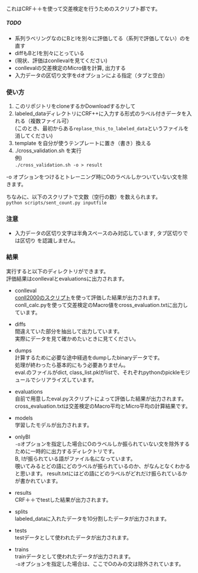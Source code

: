 これはCRF＋＋を使って交差検定を行うためのスクリプト郡です。  


##### TODO
* 系列ラベリングなのにBとIを別々に評価してる（系列で評価してない）のを直す  
* diffもBとIを別々にとっている  
* (現状、評価はconllevalを見てください)  
* conllevalの交差検定のMicro値を計算, 出力する  
* 入力データの区切り文字をdオプションによる指定（タブと空白）


### 使い方
1. このリポジトリをcloneするかDownloadするかして
2. labeled\_dataディレクトリにCRF++に入力する形式のラベル付きデータを入れる（複数ファイル可）  
(このとき、最初からある`replase_this_to_labeled_data`というファイルを消してください) 
3. template を自分が使うテンプレートに置き（書き）換える
4. ./cross\_validation.sh を実行  
例)  
`./cross_validation.sh -o > result`  

-o オプションをつけるとトレーニング時にOのラベルしかついていない文を除きます。

ちなみに、以下のスクリプトで文数（空行の数）を数えられます。  
`python scripts/sent_count.py inputfile`  

### 注意
* 入力データの区切り文字は半角スペースのみ対応しています, タブ区切りでは区切り
を認識しません。


### 結果
実行すると以下のディレクトリができます。  
評価結果はconllevalとevaluationsに出力されます。  

* conlleval  
[conll2000のスクリプト][conll]を使って評価した結果が出力されます。  
conll\_calc.pyを使って交差検定のMacro値をcross\_evaluation.txtに出力しています。  

* diffs  
間違えていた部分を抽出して出力しています。  
実際にデータを見て確かめたいときに見てください。   

* dumps  
計算するために必要な途中経過をdumpしたbinaryデータです。  
処理が終わったら基本的にもう必要ありません。  
eval.のファイルがdict, class\_list.pklがlistで、それぞれpythonのpickleモジュールでシリアライズしています。  

* evaluations  
自前で用意したeval.pyスクリプトによって評価した結果が出力されます。  
cross\_evaluation.txtは交差検定のMacro平均とMicro平均の計算結果です。

* models  
学習したモデルが出力されます。  

* onlyBI  
`-o`オプションを指定した場合にOのラベルしか振られていない文を除外するために一時的に出力するディレクトリです。  
B, Iが振られている語がファイル名になっています。  
覗いてみるとどの語にどのラベルが振られているのか、がなんとなくわかると思います。 
result.txtにはどの語にどのラベルがどれだけ振られているかが書かれています。   

* results  
CRF＋＋でtestした結果が出力されます。  

* splits  
labeled\_dataに入れたデータを10分割したデータが出力されます。  

* tests  
testデータとして使われたデータが出力されます。  

* trains  
trainデータとして使われたデータが出力されます。  
`-o`オプションを指定した場合は、ここでOのみの文は除外されています。  

[conll]: http://www.cnts.ua.ac.be/conll2000/chunking/output.html

